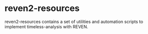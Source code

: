 # reven2-resources
reven2-resources contains a set of utilities and automation scripts to implement timeless-analysis with REVEN.
